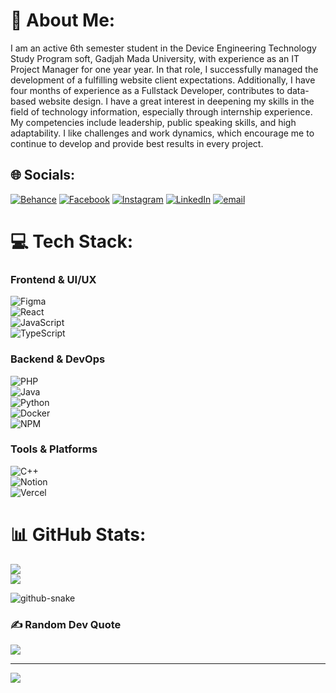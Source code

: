# 💫 About Me:
I am an active 6th semester student in the Device Engineering Technology Study Program
soft, Gadjah Mada University, with experience as an IT Project Manager for one year
year. In that role, I successfully managed the development of a fulfilling website
client expectations. Additionally, I have four months of experience as a Fullstack
Developer, contributes to data-based website design.
I have a great interest in deepening my skills in the field of technology
information, especially through internship experience. My competencies include
leadership, public speaking skills, and high adaptability. I like
challenges and work dynamics, which encourage me to continue to develop and provide
best results in every project.

## 🌐 Socials:
[![Behance](https://img.shields.io/badge/Behance-1769ff?logo=behance&logoColor=white)](https://behance.net/anandathirafi)
[![Facebook](https://img.shields.io/badge/Facebook-%231877F2.svg?logo=Facebook&logoColor=white)](https://facebook.com/yourusername)
[![Instagram](https://img.shields.io/badge/Instagram-%23E4405F.svg?logo=Instagram&logoColor=white)](https://instagram.com/hirziin)
[![LinkedIn](https://img.shields.io/badge/LinkedIn-%230077B5.svg?logo=linkedin&logoColor=white)](https://linkedin.com/in/ananda-hirzi-thirafi)
[![email](https://img.shields.io/badge/Email-D14836?logo=gmail&logoColor=white)](mailto:anandaafie@gmail.com)


# 💻 Tech Stack:

### **Frontend & UI/UX**
![Figma](https://img.shields.io/badge/Figma-%23F24E1E.svg?style=for-the-badge&logo=figma&logoColor=white)  
![React](https://img.shields.io/badge/React-%2320232a.svg?style=for-the-badge&logo=react&logoColor=%2361DAFB)  
![JavaScript](https://img.shields.io/badge/JavaScript-%23323330.svg?style=for-the-badge&logo=javascript&logoColor=%23F7DF1E)  
![TypeScript](https://img.shields.io/badge/TypeScript-%23007ACC.svg?style=for-the-badge&logo=typescript&logoColor=white)  

### **Backend & DevOps**
![PHP](https://img.shields.io/badge/PHP-%23777BB4.svg?style=for-the-badge&logo=php&logoColor=white)  
![Java](https://img.shields.io/badge/Java-%23ED8B00.svg?style=for-the-badge&logo=openjdk&logoColor=white)  
![Python](https://img.shields.io/badge/Python-3670A0?style=for-the-badge&logo=python&logoColor=ffdd54)  
![Docker](https://img.shields.io/badge/Docker-%230db7ed.svg?style=for-the-badge&logo=docker&logoColor=white)  
![NPM](https://img.shields.io/badge/NPM-%23CB3837.svg?style=for-the-badge&logo=npm&logoColor=white)  

### **Tools & Platforms**
![C++](https://img.shields.io/badge/C++-%2300599C.svg?style=for-the-badge&logo=c%2B%2B&logoColor=white)  
![Notion](https://img.shields.io/badge/Notion-%23000000.svg?style=for-the-badge&logo=notion&logoColor=white)  
![Vercel](https://img.shields.io/badge/Vercel-%23000000.svg?style=for-the-badge&logo=vercel&logoColor=white)  


# 📊 GitHub Stats:
![](https://github-readme-streak-stats.herokuapp.com/?user=Thiraf&theme=dark&hide_border=false)<br/>
![](https://github-readme-stats.vercel.app/api/top-langs/?username=Thiraf&theme=dark&hide_border=false&include_all_commits=false&count_private=false&layout=compact)

<picture>
  <source media="(prefers-color-scheme: dark)" srcset="https://raw.githubusercontent.com/tobiasmeyhoefer/tobiasmeyhoefer/output/github-snake-dark.svg" />
  <source media="(prefers-color-scheme: light)" srcset="https://raw.githubusercontent.com/tobiasmeyhoefer/tobiasmeyhoefer/output/github-snake.svg" />
  <img alt="github-snake" src="https://raw.githubusercontent.com/tobiasmeyhoefer/tobiasmeyhoefer/output/github-snake.svg" />
</picture>

### ✍️ Random Dev Quote
![](https://quotes-github-readme.vercel.app/api?type=horizontal&theme=radical)

---
[![](https://visitcount.itsvg.in/api?id=Thiraf&icon=0&color=0)](https://visitcount.itsvg.in)

<!-- Proudly created with GPRM ( https://gprm.itsvg.in ) -->

